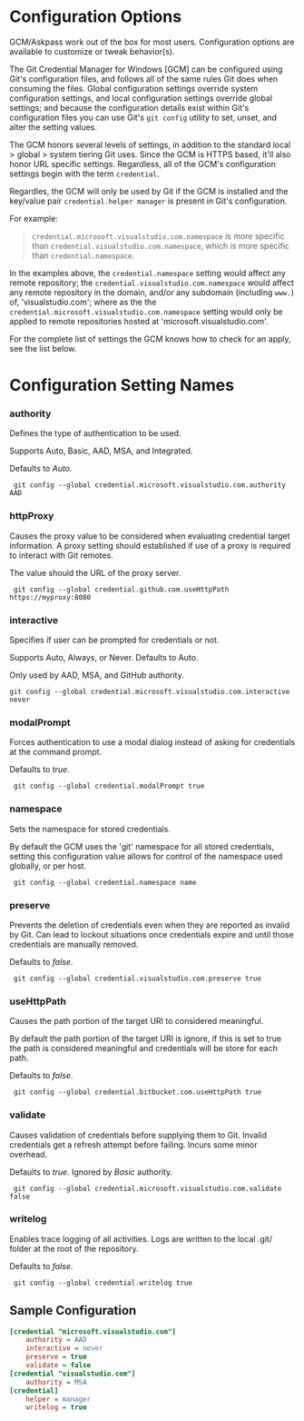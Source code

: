 # Configuration Options

 GCM/Askpass work out of the box for most users. Configuration options are available to customize or tweak behavior(s).
 
 The Git Credential Manager for Windows [GCM] can be configured using Git's configuration files, and follows all of the same rules Git does when consuming the files. Global configuration settings override system configuration settings, and local configuration settings override global settings; and because the configuration details exist within Git's configuration files you can use Git's `git config` utility to set, unset, and alter the setting values.
 
 The GCM honors several levels of settings, in addition to the standard local \> global \> system tiering Git uses. Since the GCM is HTTPS based, it'll also honor URL specific settings. Regardless, all of the GCM's configuration settings begin with the term `credential`.
 
 Regardles, the GCM will only be used by Git if the GCM is installed and the key/value pair `credential.helper manager` is present in Git's configuration.
 
 For example:
 
 > `credential.microsoft.visualstudio.com.namespace` is more specific than `credential.visualstudio.com.namespace`, which is more specific than `credential.namespace`. 
 
 In the examples above, the `credential.namespace` setting would affect any remote repository; the `credential.visualstudio.com.namespace` would affect any remote repository in the domain, and/or any subdomain (including `www.`) of, 'visualstudio.com'; where as the the `credential.microsoft.visualstudio.com.namespace` setting would only be applied to remote repositories hosted at 'microsoft.visualstudio.com'.
 
 For the complete list of settings the GCM knows how to check for an apply, see the list below.

# Configuration Setting Names

### authority

 Defines the type of authentication to be used.

 Supports Auto, Basic, AAD, MSA, and Integrated.

 Defaults to _Auto_.

     git config --global credential.microsoft.visualstudio.com.authority AAD


### httpProxy

 Causes the proxy value to be considered when evaluating credential target information. A proxy setting should established if use of a proxy is required to interact with Git remotes.

 The value should the URL of the proxy server.

     git config --global credential.github.com.useHttpPath https://myproxy:8080


### interactive

 Specifies if user can be prompted for credentials or not.

 Supports Auto, Always, or Never. Defaults to Auto.

 Only used by AAD, MSA, and GitHub authority.

  `git config --global credential.microsoft.visualstudio.com.interactive never`


### modalPrompt

 Forces authentication to use a modal dialog instead of asking for credentials at the command prompt.

 Defaults to _true_.

     git config --global credential.modalPrompt true


### namespace

 Sets the namespace for stored credentials.

 By default the GCM uses the 'git' namespace for all stored credentials, setting this configuration value allows for control of the namespace used globally, or per host.

     git config --global credential.namespace name


### preserve

 Prevents the deletion of credentials even when they are reported as invalid by Git. Can lead to lockout situations once credentials expire and until those credentials are manually removed.

 Defaults to _false_.

     git config --global credential.visualstudio.com.preserve true


### useHttpPath

 Causes the path portion of the target URI to considered meaningful.
 
 By default the path portion of the target URI is ignore, if this is set to true the path is considered meaningful and credentials will be store for each path.
 
 Defaults to _false_.

     git config --global credential.bitbucket.com.useHttpPath true


### validate

 Causes validation of credentials before supplying them to Git. Invalid credentials get a refresh attempt before failing. Incurs some minor overhead.
 
 Defaults to _true_. Ignored by _Basic_ authority.

     git config --global credential.microsoft.visualstudio.com.validate false


### writelog

 Enables trace logging of all activities. Logs are written to the local .git/ folder at the root of the repository.
 
 Defaults to _false_.

     git config --global credential.writelog true


## Sample Configuration
```INI
[credential "microsoft.visualstudio.com"]
    authority = AAD
    interactive = never
    preserve = true
    validate = false
[credential "visualstudio.com"]
    authority = MSA
[credential]
    helper = manager
    writelog = true
```
